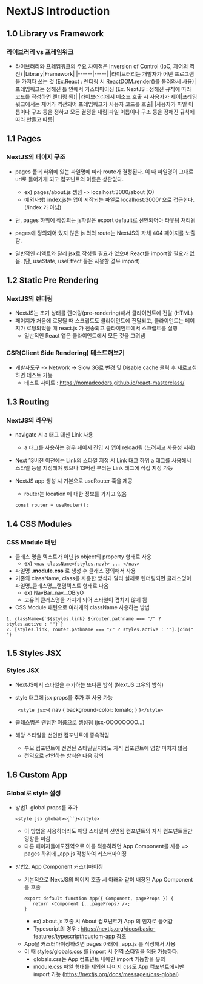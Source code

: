 # NextJS Introduction

## 1.0 Library vs Framework

### 라이브러리 vs 프레임워크

- 라이브러리와 프레임워크의 주요 차이점은 Inversion of Control (IoC, 제어의 역전)
  |Library|Framework|
  |------|-----|
  |라이브러리는 개발자가 어떤 프로그램을 가져다 쓰는 것 (Ex.React : 렌더링 시 ReactDOM.render()를 불러와서 사용)|프레임워크는 정해진 틀 안에서 커스터마이징 (Ex. NextJS : 정해진 규칙에 따라 코드를 작성하면 렌더링 됨)|
  |라이브러리에서 메소드 호출 시 사용자가 제어|프레임워크에서는 제어가 역전되어 프레임워크가 사용자 코드를 호출|
  |사용자가 파일 이름이나 구조 등을 정하고 모든 결정을 내림|파일 이름이나 구조 등을 정해진 규칙에 따라 만들고 따름|

## 1.1 Pages

### NextJS의 페이지 구조

- pages 폴더 하위에 있는 파일명에 따라 route가 결정된다. 이 때 파일명이 그대로 url로 들어가게 되고 컴포넌트의 이름은 상관없다.

  - ex) pages/about.js 생성 -> localhost:3000/about (O)
  - 예외사항) index.js는 앱이 시작되는 파일로 localhost:3000/ 으로 접근한다. (/index 가 아님)

- 단, pages 하위에 작성되는 js파일은 export default로 선언되어야 라우팅 처리됨

- pages에 정의되어 있지 않은 js 외의 route는 NextJS의 자체 404 페이지를 노출함.

- 일반적인 리액트와 달리 jsx로 작성될 필요가 없으며 React를 import할 필요가 없음. (단, useState, useEffect 등은 사용할 경우 import)

## 1.2 Static Pre Rendering

### NextJS의 렌더링

- NextJS는 초기 상태를 렌더링(pre-rendering)해서 클라이언트에 전달 (HTML)
- 페이지가 처음에 로딩될 때 스크립트도 클라이언트에 전달되고, 클라이언트는 페이지가 로딩되었을 때 react.js 가 전송되고 클라이언트에서 스크립트를 실행
  - 일반적인 React 앱은 클라이언트에서 모든 것을 그려냄

### CSR(Client Side Rendering) 테스트해보기

- 개발자도구 -> Network -> Slow 3G로 변경 및 Disable cache 클릭 후 새로고침하면 테스트 가능
  - 테스트 사이트 : https://nomadcoders.github.io/react-masterclass/

## 1.3 Routing

### NextJS의 라우팅

- navigate 시 a 태그 대신 Link 사용
  - a 태그를 사용하는 경우 페이지 진입 시 앱이 reload됨 (느려지고 사용성 저하)
- Next 13버전 이전에는 Link의 스타일 지정 시 Link 태그 하위 a 태그를 사용해서 스타일 등을 지정해야 했으나 13버전 부터는 Link 태그에 직접 지정 가능
- NextJS app 생성 시 기본으로 useRouter 훅을 제공

  - router는 location 에 대한 정보를 가지고 있음

  `const router = useRouter();`

## 1.4 CSS Modules

### CSS Module 패턴

- 클래스 명을 텍스트가 아닌 js object의 property 형태로 사용
  - ex) `<nav className={styles.nav}> ... </nav>`
- 파일명 **.module.css** 로 생성 후 클래스 정의해서 사용
- 기존의 className, class를 사용한 방식과 달리 실제로 렌더링되면 클래스명이 파일명\_클래스명\_\_랜덤텍스트 형태로 나옴
  - ex) NavBar_nav\_\_OBiyO
  - 고유의 클래스명을 가지게 되어 스타일이 겹치지 않게 됨
- CSS Module 패턴으로 여러개의 className 사용하는 방법

```
1. className={`${styles.link} ${router.pathname === "/" ? styles.active : ""}`}
2. [styles.link, router.pathname === "/" ? styles.active : ""].join(" ")
```

## 1.5 Styles JSX

### Styles JSX

- NextJS에서 스타일을 추가하는 또다른 방식 (NextJS 고유의 방식)
- style 태그에 jsx props를 추가 후 사용 가능

  ` <style jsx>{`
  nav {
  background-color: tomato;
  }
  `}</style> `

- 클래스명은 랜덤한 이름으로 생성됨 (jsx-OOOOOOOO...)
- 해당 스타일을 선언한 컴포넌트에 종속적임
  - 부모 컴포넌트에 선언된 스타일일지라도 자식 컴포넌트에 영향 미치지 않음
  - 전역으로 선언하는 방식은 다음 강의

## 1.6 Custom App

### Global로 style 설정

- 방법1. global props를 추가

  ` <style jsx global><{``}</style> `

  - 이 방법을 사용하더라도 해당 스타일이 선언됨 컴포넌트의 자식 컴포넌트들만 영향을 미침
  - 다른 페이지들에도전역으로 이를 적용하려면 App Component를 사용
    => pages 하위에 \_app.js 작성하여 커스터마이징

- 방법2. App Component 커스터마이징
  - 기본적으로 NextJS의 페이지 호출 시 아래와 같이 내장된 App Component를 호출
    ```
    export default function App({ Component, pageProps }) {
       return <Component {...pageProps} />;
    }
    ```
    - ex) about.js 호출 시 About 컴포넌트가 App 의 인자로 들어감
    - Typescript의 경우 : https://nextjs.org/docs/basic-features/typescript#custom-app 참조
  - App을 커스터마이징하려면 pages 아래에 \_app.js 를 작성해서 사용
  - 이 때 styles/globals.css 를 import 시 전역 스타일을 적용 가능하다.
    - globals.css는 App 컴포넌트 내에만 import 가능함을 유의
    - module.css 파일 형태를 제외한 나머지 css도 App 컴포넌트에서만 import 가능 (https://nextjs.org/docs/messages/css-global)

